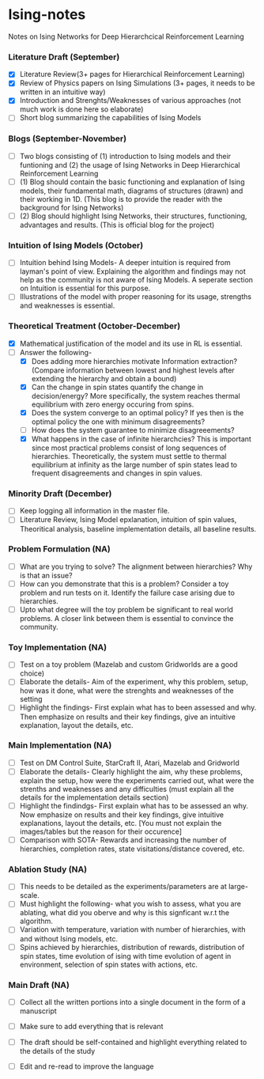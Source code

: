 # Ising-notes
Notes on Ising Networks for Deep Hierarchcical Reinforcement Learning

### Literature Draft (September)  
- [x] Literature Review(3+ pages for Hierarchical Reinforcement Learning)  
- [x] Review of Physics papers on Ising Simulations (3+ pages, it needs to be written in an intuitive way)  
- [x] Introduction and Strenghts/Weaknesses of various approaches (not much work is done here so elaborate)  
- [ ] Short blog summarizing the capabilities of Ising Models  

### Blogs (September-November)
 - [ ] Two blogs consisting of (1) introduction to Ising models and their funtioning and (2) the usage of Ising Networks in Deep Hierarchical Reinforcement Learning  
 - [ ] (1) Blog should contain the basic functioning and explanation of Ising models, their fundamental math, diagrams of structures (drawn) and their working in 1D. (This blog is to provide the reader with the background for Ising Networks)
 - [ ] (2) Blog should highlight Ising Networks, their structures, functioning, advantages and results. (This is official blog for the project)
 
### Intuition of Ising Models (October)  
- [ ] Intuition behind Ising Models- A deeper intuition is required from layman's point of view. Explaining the algorithm and findings may not help as the community is not aware of Ising Models. A seperate section on Intuition is essential for this purpose.  
- [ ] Illustrations of the model with proper reasoning for its usage, strengths and weaknesses is essential.  

### Theoretical Treatment (October-December)  
- [x] Mathematical justification of the model and its use in RL is essential.  
- [ ] Answer the following-  
  - [x] Does adding more hierarchies motivate Information extraction? (Compare information between lowest and highest levels after extending the hierarchy and obtain a bound)  
  - [x] Can the change in spin states quantify the change in decision/energy? More specifically, the system reaches thermal equilibrium with zero energy occuring from spins.  
  - [x] Does the system converge to an optimal policy? If yes then is the optimal policy the one with minimum disagreements?  
  - [ ] How does the system guarantee to minimize disagreeements?  
  - [x] What happens in the case of infinite hierarchcies? This is important since most practical problems consist of long sequences of hierarchies. Theoretically, the system must settle to thermal equilibrium at infinity as the large number of spin states lead to frequent disagreements and changes in spin values.  

### Minority Draft (December)  
- [ ] Keep logging all information in the master file.  
- [ ] Literature Review, Ising Model epxlanation, intuition of spin values, Theoritical analysis, baseline implementation details, all baseline results.  

### Problem Formulation (NA)  
- [ ] What are you trying to solve? The alignment between hierarchies? Why is that an issue?  
- [ ] How can you demonstrate that this is a problem? Consider a toy problem and run tests on it. Identify the failure case arising due to hierarchies.  
- [ ] Upto what degree will the toy problem be significant to real world problems. A closer link between them is essential to convince the community.  

### Toy Implementation (NA)  
- [ ] Test on a toy problem (Mazelab and custom Gridworlds are a good choice)  
- [ ] Elaborate the details- Aim of the experiment, why this problem, setup, how was it done, what were the strenghts and weaknesses of the setting  
- [ ] Highlight the findings- First explain what has to been assessed and why. Then emphasize on results and their key findings, give an intuitive explanation, layout the details, etc.   

### Main Implementation (NA)  
- [ ] Test on DM Control Suite, StarCraft II, Atari, Mazelab and Gridworld  
- [ ] Elaborate the details- Clearly highlight the aim, why these problems, explain the setup, how were the experiments carried out, what were the strenths and weaknesses and any difficulties (must explain all the details for the implementation details section)  
- [ ] Highlight the findindgs- First explain what has to be assessed an why. Now emphasize on results and their key findings, give intuitive explanations, layout the details, etc. [You must not explain the images/tables but the reason for their occurence]  
- [ ] Comparison with SOTA- Rewards and increasing the number of hierarchies, completion rates, state visitations/distance covered, etc.  

### Ablation Study (NA)  
- [ ] This needs to be detailed as the experiments/parameters are at large-scale.  
- [ ] Must highlight the following- what you wish to assess, what you are ablating, what did you oberve and why is this signficant w.r.t the algorithm.  
- [ ] Variation with temperature, variation with number of hierarchies, with and without Ising models, etc.  
- [ ] Spins achieved by hierarchies, distribution of rewards, distribution of spin states, time evolution of ising with time evolution of agent in environment, selection of spin states with actions, etc.  
  
### Main Draft (NA)  
- [ ] Collect all the written portions into a single document in the form of a manuscript  
- [ ] Make sure to add everything that is relevant  
- [ ] The draft should be self-contained and highlight everything related to the details of the study  
- [ ] Edit and re-read to improve the language  




